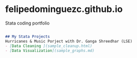 # felipedominguezc.github.io
Stata coding portfolio

```markdown

## My Stata Projects
Hurricanes & Music Porject with Dr. Ganga Shreedhar (LSE)
- [Data Cleaning ](sample_cleanup.html)
- [Data Visualization](sample_graphs.md)

